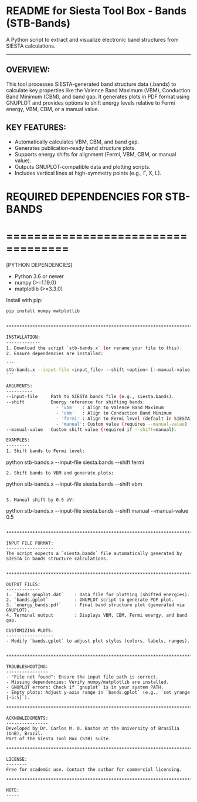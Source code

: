 README for Siesta Tool Box - Bands (STB-Bands)
=============================================

A Python script to extract and visualize electronic band structures from SIESTA calculations.

********************************************************************************************

OVERVIEW:
---------
This tool processes SIESTA-generated band structure data (.bands) to calculate key properties
like the Valence Band Maximum (VBM), Conduction Band Minimum (CBM), and band gap. It generates
plots in PDF format using GNUPLOT and provides options to shift energy levels relative to
Fermi energy, VBM, CBM, or a manual value.

KEY FEATURES:
-------------
- Automatically calculates VBM, CBM, and band gap.
- Generates publication-ready band structure plots.
- Supports energy shifts for alignment (Fermi, VBM, CBM, or manual value).
- Outputs GNUPLOT-compatible data and plotting scripts.
- Includes vertical lines at high-symmetry points (e.g., Γ, X, L).

# REQUIRED DEPENDENCIES FOR STB-BANDS
# ===================================

[PYTHON DEPENDENCIES]
- Python 3.6 or newer
- numpy      (>=1.19.0)
- matplotlib (>=3.3.0)

Install with pip:
```bash
pip install numpy matplotlib


********************************************************************************************

INSTALLATION:
-------------
1. Download the script `stb-bands.x` (or rename your file to this).
2. Ensure dependencies are installed:

´´´
stb-bands.x --input-file <input_file> --shift <option> [--manual-value <value>]
´´´

ARGUMENTS:
----------
--input-file     Path to SIESTA bands file (e.g., siesta.bands).
--shift          Energy reference for shifting bands:
                   - 'vbm'   : Align to Valence Band Maximum
                   - 'cbm'   : Align to Conduction Band Minimum
                   - 'fermi' : Align to Fermi level (default in SIESTA)
                   - 'manual': Custom value (requires --manual-value)
--manual-value   Custom shift value (required if --shift=manual).

EXAMPLES:
---------
1. Shift bands to Fermi level:

```
python stb-bands.x --input-file siesta.bands --shift fermi
```
2. Shift bands to VBM and generate plots:

```
python stb-bands.x --input-file siesta.bands --shift vbm
```

3. Manual shift by 0.5 eV:
```
python stb-bands.x --input-file siesta.bands --shift manual --manual-value 0.5
```

********************************************************************************************

INPUT FILE FORMAT:
------------------
The script expects a `siesta.bands` file automatically generated by SIESTA in bands structure calculations.


********************************************************************************************

OUTPUT FILES:
-------------
1. `bands_gnuplot.dat`    : Data file for plotting (shifted energies).
2. `bands.gplot`          : GNUPLOT script to generate PDF plot.
3. `energy_bands.pdf`     : Final band structure plot (generated via GNUPLOT).
4. Terminal output        : Displays VBM, CBM, Fermi energy, and band gap.

CUSTOMIZING PLOTS:
------------------
- Modify `bands.gplot` to adjust plot styles (colors, labels, ranges).


********************************************************************************************

TROUBLESHOOTING:
----------------
- "File not found": Ensure the input file path is correct.
- Missing dependencies: Verify numpy/matplotlib are installed.
- GNUPLOT errors: Check if `gnuplot` is in your system PATH.
- Empty plots: Adjust y-axis range in `bands.gplot` (e.g., `set yrange [-5:5]`).

********************************************************************************************

ACKNOWLEDGMENTS:
----------------
Developed by Dr. Carlos M. O. Bastos at the University of Brasilia (UnB), Brazil.
Part of the Siesta Tool Box (STB) suite.

********************************************************************************************

LICENSE:
--------
Free for academic use. Contact the author for commercial licensing.

********************************************************************************************

NOTE:
-----
